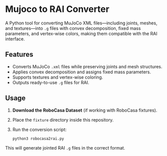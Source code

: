 # Mujoco to RAI Converter  

A Python tool for converting MuJoCo XML files—including joints, meshes, and textures—into `.g` files with convex decomposition, fixed mass parameters, and vertex-wise colors, making them compatible with the RAI interface.  

## Features  
- Converts MuJoCo `.xml` files while preserving joints and mesh structures.  
- Applies convex decomposition and assigns fixed mass parameters.  
- Supports textures and vertex-wise coloring.  
- Outputs ready-to-use `.g` files for RAI.  

## Usage  

1. **Download the RoboCasa Dataset** (if working with RoboCasa fixtures).  
2. Place the `fixture` directory inside this repository.  
3. Run the conversion script:  

   ```bash
   python3 robocasa2rai.py
   ```  

This will generate jointed RAI `.g` files in the correct format.